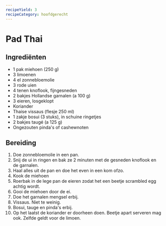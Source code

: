 ```yaml
---
recipeYield: 3
recipeCategory: hoofdgerecht
---
```


# Pad Thai

## Ingrediënten

- 1 pak miehoen (250 g)
- 3 limoenen
- 4 el zonnebloemolie
- 3 rode uien
- 4 tenen knoflook, fijngesneden
- 2 bakjes Hollandse garnalen (a 100 g)
- 3 eieren, losgeklopt
- Koriander
- Thaise vissaus (flesje 250 ml)
- 1 zakje bosui (3 stuks), in schuine ringetjes
- 2 bakjes taugé (a 125 g)
- Ongezouten pinda's of cashewnoten

## Bereiding

1. Doe zonnebloemolie in een pan.
2. Snij de ui in ringen en bak ze 2 minuten met de gesneden knoflook en de garnalen.
3. Haal alles uit de pan en doe het even in een kom ofzo.
4. Kook de miehoen
5. Roerbak in de lege pan de eieren zodat het een beetje scrambled egg achtig wordt.
6. Gooi de miehoen door de ei.
7. Doe het garnalen mengsel erbij.
8. Vissaus. Niet te weinig.
9. Bosui, tauge en pinda's erbij.
10. Op het laatst de koriander er doorheen doen. Beetje apart serveren mag ook. Zelfde geldt voor de limoen.
